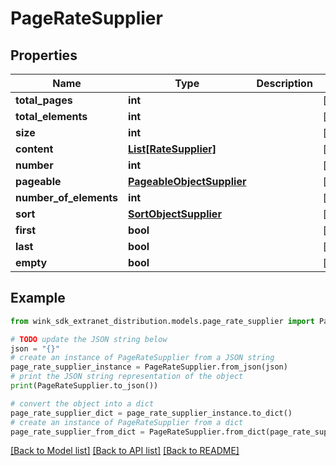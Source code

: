 # PageRateSupplier


## Properties

Name | Type | Description | Notes
------------ | ------------- | ------------- | -------------
**total_pages** | **int** |  | [optional] 
**total_elements** | **int** |  | [optional] 
**size** | **int** |  | [optional] 
**content** | [**List[RateSupplier]**](RateSupplier.md) |  | [optional] 
**number** | **int** |  | [optional] 
**pageable** | [**PageableObjectSupplier**](PageableObjectSupplier.md) |  | [optional] 
**number_of_elements** | **int** |  | [optional] 
**sort** | [**SortObjectSupplier**](SortObjectSupplier.md) |  | [optional] 
**first** | **bool** |  | [optional] 
**last** | **bool** |  | [optional] 
**empty** | **bool** |  | [optional] 

## Example

```python
from wink_sdk_extranet_distribution.models.page_rate_supplier import PageRateSupplier

# TODO update the JSON string below
json = "{}"
# create an instance of PageRateSupplier from a JSON string
page_rate_supplier_instance = PageRateSupplier.from_json(json)
# print the JSON string representation of the object
print(PageRateSupplier.to_json())

# convert the object into a dict
page_rate_supplier_dict = page_rate_supplier_instance.to_dict()
# create an instance of PageRateSupplier from a dict
page_rate_supplier_from_dict = PageRateSupplier.from_dict(page_rate_supplier_dict)
```
[[Back to Model list]](../README.md#documentation-for-models) [[Back to API list]](../README.md#documentation-for-api-endpoints) [[Back to README]](../README.md)


